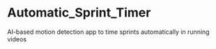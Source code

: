 # Automatic_Sprint_Timer
 AI-based motion detection app to time sprints automatically in running videos
